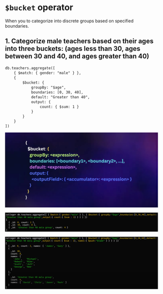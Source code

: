 # `$bucket` operator

When you to categorize into discrete groups based on specified boundaries.

## 1. Categorize male teachers based on their ages into three buckets: (ages less than 30, ages between 30 and 40, and ages greater than 40)

```
db.teachers.aggregate([
    { $match: { gender: "male" } },
    { 
        $bucket: { 
            groupBy: "$age",
            boundaries: [0, 30, 40],
            default: "Greater than 40",
            output: {
                count: { $sum: 1 }
            }
        }
    }
])
```
![alt text](image.png)

![alt text](image-1.png)

![alt text](image-2.png)
